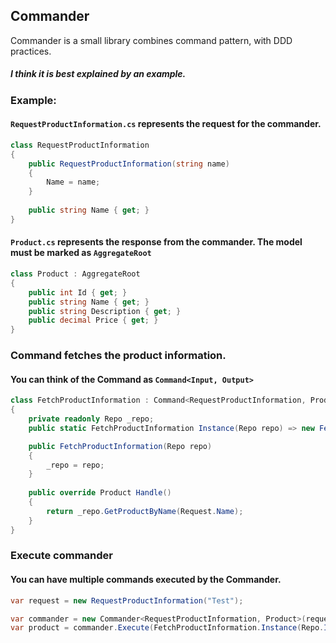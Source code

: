 ## Commander

Commander is a small library combines command pattern, with DDD practices. 

##### I think it is best explained by an example.


### Example:

#### `RequestProductInformation.cs` represents the request for the commander.
```csharp
class RequestProductInformation
{
    public RequestProductInformation(string name)
    {
        Name = name;
    }
    
    public string Name { get; }
}
```

#### `Product.cs` represents the response from the commander. The model must be marked as `AggregateRoot`
```csharp
class Product : AggregateRoot
{
    public int Id { get; }
    public string Name { get; }
    public string Description { get; }
    public decimal Price { get; }
}
```

### Command fetches the product information. 
#### You can think of the Command as `Command<Input, Output>`

```csharp
class FetchProductInformation : Command<RequestProductInformation, Product>
{
    private readonly Repo _repo;
    public static FetchProductInformation Instance(Repo repo) => new FetchProductInformation(repo);

    public FetchProductInformation(Repo repo)
    {
        _repo = repo;
    }
        
    public override Product Handle()
    {
        return _repo.GetProductByName(Request.Name);
    }
}
```

### Execute commander
#### You can have multiple commands executed by the Commander.
```csharp
var request = new RequestProductInformation("Test");

var commander = new Commander<RequestProductInformation, Product>(request);
var product = commander.Execute(FetchProductInformation.Instance(Repo.Instance()));
```
